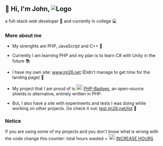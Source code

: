 
## 👋 Hi, I'm John, ![Logo](https://jm26.net/link/ip/?op=i&amp;tid=5ad81966-c217-41e0-b5d3-ccc4bc2bff50)

a full-stack web developer 🚀 and currently in college 💻

### More about me

- My strenghts are PHP, JavaScript and C++ 💪
- Currently I am learning PHP and my plan is to learn C# with Unity in the future 📚
- I have my own site: <a href="https://go.jm26.net/jm-github">www.jm26.net</a> (Didn't manage to get time for the landing page) 📢
- My project that I am proud of is <img src="https://test.jm26.net/api/badge/beta?g&label=PHP&icon=f09b&message=Badges&format=png&scale=20&resizeoutput=false" height="20px" alt="PHP Badges"> [PHP-Badges](https://github.com/JMcrafter26/php-badges), an open-source shields.io alternative, entirely written in PHP.

- But, I also have a site with experiments and tests I was doing while working on other projects. Go check it out: <a href="https://go.jm26.net/experiments" target="_blank">test.jm26.net/list</a> 🎈

### Notice
If you are using some of my projects and you don't know what is wrong with the code change this counter: total hours wasted = <img src="https://test.jm26.net/api/github-profile-counter.php?type=badge" alt="counter" title="counter" height="20px">
<a href="https://api.jm26.net/github-profile-counter.php" target="_blank">INCREASE HOURS</a></p>


<!-- <h3>Do you want to see something scary? 🎃</h3>
<a href="https://api.jm26.net/user-informations.php" target="_blank"><img src="https://test.jm26.net/api/user-informations.php?type=image&ref=github.com" alt="user informations" title="user informations"></a>
<p>This is really scary, isn&#39;t it? 😱</p>
<p>Think about it: <br/>
    just by adding a image to my README.md, I can get informations about you. <br/>
    In this case it's Githubs IP Address, because they are using a proxy. <br/>
    But if you are on a site that doesn't use a proxy, anyone can get your IP Address. <br/>
</p>
<p>But don&#39;t worry, I don&#39;t do anything with this data. (I don&#39;t even save it) <br/>
    I just want to show you how easy it is to get informations about you. <br/>
</p>
<p>BTW this project is open source. <br/>
    You can check it out here: <a href="https://go.jm26.net/github-user-informations">github.com/jmcrafter26/user-informations</a> <br/>
</p> -->
